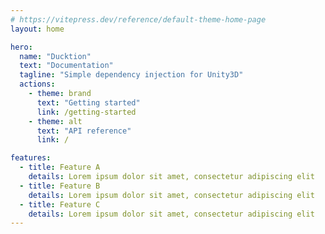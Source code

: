 ```yaml
---
# https://vitepress.dev/reference/default-theme-home-page
layout: home

hero:
  name: "Ducktion"
  text: "Documentation"
  tagline: "Simple dependency injection for Unity3D"
  actions:
    - theme: brand
      text: "Getting started"
      link: /getting-started
    - theme: alt
      text: "API reference"
      link: /

features:
  - title: Feature A
    details: Lorem ipsum dolor sit amet, consectetur adipiscing elit
  - title: Feature B
    details: Lorem ipsum dolor sit amet, consectetur adipiscing elit
  - title: Feature C
    details: Lorem ipsum dolor sit amet, consectetur adipiscing elit
---
```

